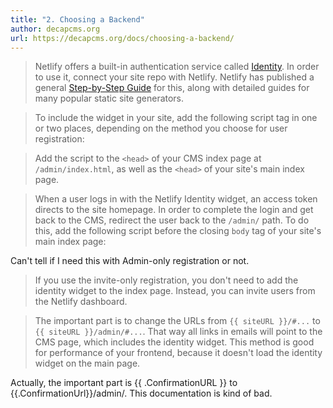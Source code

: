 ```yaml
---
title: "2. Choosing a Backend"
author: decapcms.org
url: https://decapcms.org/docs/choosing-a-backend/
---
```


> Netlify offers a built-in authentication service called [Identity](https://docs.netlify.com/security/secure-access-to-sites/identity/). In order to use it, connect your site repo with Netlify. Netlify has published a general [Step-by-Step Guide](https://www.netlify.com/blog/2016/10/27/a-step-by-step-guide-deploying-a-static-site-or-single-page-app/) for this, along with detailed guides for many popular static site generators.


> To include the widget in your site, add the following script tag in one or two places, depending on the method you choose for user registration:


> Add the script to the `<head>` of your CMS index page at `/admin/index.html`, as well as the `<head>` of your site's main index page.


> When a user logs in with the Netlify Identity widget, an access token directs to the site homepage. In order to complete the login and get back to the CMS, redirect the user back to the `/admin/` path. To do this, add the following script before the closing `body` tag of your site's main index page:

Can't tell if I need this with Admin-only registration or not.


> If you use the invite-only registration, you don't need to add the identity widget to the index page. Instead, you can invite users from the Netlify dashboard.


> The important part is to change the URLs from `{{ siteURL }}/#...` to `{{ siteURL }}/admin/#...`. That way all links in emails will point to the CMS page, which includes the identity widget. This method is good for performance of your frontend, because it doesn't load the identity widget on the main page.

Actually, the important part is {{ .ConfirmationURL }} to {{.ConfirmationUrl}}/admin/.
This documentation is kind of bad.



